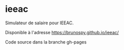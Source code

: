 # ieeac

Simulateur de salaire pour IEEAC.

Disponible à l'adresse https://brunospy.github.io/ieeac/

Code source dans la branche gh-pages
